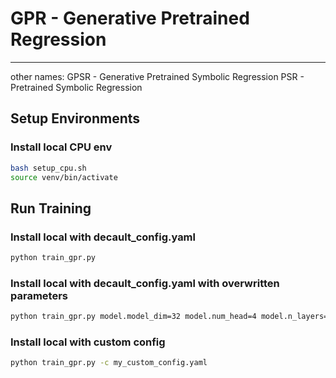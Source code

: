 

# GPR - Generative Pretrained Regression
____

other names:
GPSR - Generative Pretrained Symbolic Regression
PSR - Pretrained Symbolic Regression



## Setup Environments

### Install local CPU env
```bash
bash setup_cpu.sh 
source venv/bin/activate
```



## Run Training

### Install local with decault_config.yaml
```bash
python train_gpr.py 
```

### Install local with decault_config.yaml with overwritten parameters
```bash
python train_gpr.py model.model_dim=32 model.num_head=4 model.n_layers=2 dataloader.generator.num_realizations=100
```


### Install local with custom config
```bash
python train_gpr.py -c my_custom_config.yaml

```